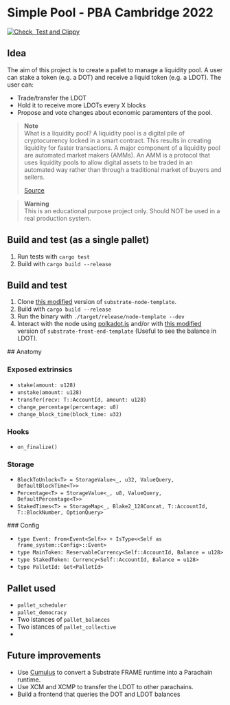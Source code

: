 # Simple Pool - PBA Cambridge 2022

[![Check, Test and Clippy](https://github.com/lrazovic/lrazovic_pallet/actions/workflows/check-and-lint.yaml/badge.svg)](https://github.com/lrazovic/lrazovic_pallet/actions/workflows/check-and-lint.yaml)

## Idea
The aim of this project is to create a pallet to manage a liquidity pool. A user can stake a token (e.g. a DOT) and receive a liquid token (e.g. a LDOT). The user can:
+ Trade/transfer the LDOT
+ Hold it to receive more LDOTs every X blocks
+ Propose and vote changes about economic paramenters of the pool.

> **Note** <br>
> What is a liquidity pool? A liquidity pool is a digital pile of cryptocurrency locked in a smart contract. This results in creating liquidity for faster transactions. A major component of a liquidity pool are automated market makers (AMMs). An AMM is a protocol that uses liquidity pools to allow digital assets to be traded in an automated way rather than through a traditional market of buyers and sellers.
> 
> [Source](https://www.coindesk.com/learn/what-are-liquidity-pools/)

> **Warning** <br>
> This is an educational purpose project only. Should NOT be used in a real production system.

## Build and test (as a single pallet)

1. Run tests with `cargo test`
2. Build with `cargo build --release`

## Build and test
1. Clone [this modified](https://github.com/lrazovic/substrate-node) version of `substrate-node-template`.
2. Build with `cargo build --release`
3. Run the binary with `./target/release/node-template --dev`
4. Interact with the node using [polkadot.js](https://polkadot.js.org/apps/) and/or with [this modified](https://github.com/lrazovic/substrate-node) version of `substrate-front-end-template` (Useful to see the balance in LDOT).

## Anatomy

### Exposed extrinsics

+ `stake(amount: u128)`
+ `unstake(amount: u128)`
+ `transfer(recv: T::AccountId, amount: u128)`
+ `change_percentage(percentage: u8)`
+ `change_block_time(block_time: u32)`

### Hooks

+ `on_finalize()`

### Storage

+ `BlockToUnlock<T> = StorageValue<_, u32, ValueQuery, DefaultBlockTime<T>>`
+ `Percentage<T> = StorageValue<_, u8, ValueQuery, DefaultPercentage<T>>`
+ `StakedTimes<T> = StorageMap<_, Blake2_128Concat, T::AccountId, T::BlockNumber, OptionQuery>`

### Config

+ `type Event: From<Event<Self>> + IsType<<Self as frame_system::Config>::Event>`
+ `type MainToken: ReservableCurrency<Self::AccountId, Balance = u128>`
+ `type StakedToken: Currency<Self::AccountId, Balance = u128>`
+ `type PalletId: Get<PalletId>`

## Pallet used

+ `pallet_scheduler`
+ `pallet_democracy`
+ Two istances of `pallet_balances`
+ Two istances of `pallet_collective`
+ 

## Future improvements
+ Use [Cumulus](https://github.com/paritytech/cumulus) to convert a Substrate FRAME runtime into a Parachain runtime. 
+ Use XCM and XCMP to transfer the LDOT to other parachains.
+ Build a frontend that queries the DOT and LDOT balances
